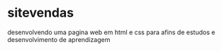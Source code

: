 # sitevendas
desenvolvendo uma pagina web em html e css para afins
de estudos e desenvolvimento de aprendizagem 

